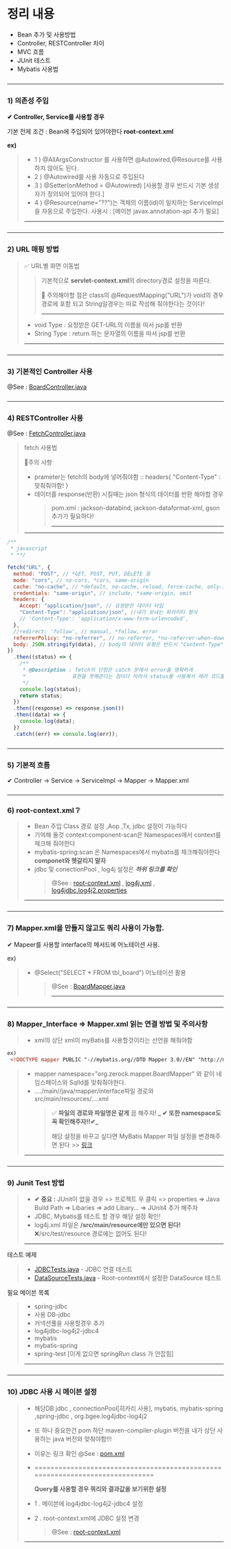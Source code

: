 <h1> 정리 내용 </h1>

- Bean 추가 및 사용방법
- Controller, RESTController 차이
- MVC 흐름
- JUnit 테스트
- Mybatis 사용법

<hr style="margin:25px 0 25px 0"/>

<h3>1) 의존성 주입</h3>
<p><b>✔ Controller, Service를 사용할 경우</b></p>
<p> 기본 전제 조건 : Bean에 주입되어 있어야한다 <b>root-context.xml</b> </p>
<strong> ex) </strong>

> - 1 ) @AllArgsConstructor 를 사용하면 @Autowired,@Resource를 사용하지 않아도 된다.
> - 2 ) @Autowired를 사용 자동으로 주입된다
> - 3 ) @Setter(onMethod = @Autowired) [사용할 경우 반드시 기본 생성자가 정의되어 있어야 한다.]
> - 4 ) @Resource(name="??")는 객체의 이름(id)이 일치하는 ServiceImpl을 자동으로 주입한다.
>   사용시 : [메이븐 javax.annotation-api 추가 필요]
>
> ---

<hr style="margin:25px 0 25px 0"/>

<h3>2) URL 매핑 방법</h3>

> ✅ URL별 화면 이동법
>
> > 기본적으로 **servlet-context.xml**의 directory경로 설정을 따른다.
> >
> > 👿 주의해야할 점은 class의 @RequestMapping("URL")가 void의 경우 경로에 포함 되고 String일경우는
> > 따로 작성해 줘야한다는 것이다!
> >
> > ---
>
> - void Type : 요청받은 GET-URL의 이름을 따서 jsp를 반환
> - String Type : return 하는 문자열의 이름을 따서 jsp를 반환
>
> ---

<hr style="margin:25px 0 25px 0"/>

<h3>3) 기본적인 Controller 사용 </h3>

@See : [BoardController.java](https://github.com/edel1212/springStudy/blob/main/ex00/src/main/java/org/zerock/controller/BoardController.java)

<hr style="margin:25px 0 25px 0"/>

<h3>4) RESTController 사용 </h3>

@See : [FetchController.java](https://github.com/edel1212/springStudy/blob/main/ex00/src/main/java/org/zerock/controller/FetchController.java)

> fetch 사용법
>
> 👿주의 사항
>
> - prameter는 fetch의 body에 넣어줘야함 :: headers{ "Content-Type" : 맞춰줘야함! }
> - 데이터를 response(반환) 시킬때는 json 형식의 데이터를 반환 해야할 경우
>   > pom.xml : jackson-databind, jackson-dataformat-xml, gson 추가가 필요하다!
>   >
>   > ***
>
> ---

```javascript
/**
 * javascript
 * **/

fetch("URL", {
  method: "POST", // *GET, POST, PUT, DELETE 등
  mode: "cors", // no-cors, *cors, same-origin
  cache: "no-cache", // *default, no-cache, reload, force-cache, only-if-cached
  credentials: "same-origin", // include, *same-origin, omit
  headers: {
    Accept: "application/json", // 요청받은 데이터 타입
    "Content-Type": "application/json", //내가 보내는 파라미터 형식
    // 'Content-Type': 'application/x-www-form-urlencoded',
  },
  //redirect: 'follow', // manual, *follow, error
  referrerPolicy: "no-referrer", // no-referrer, *no-referrer-when-downgrade, origin, origin-when-cross-origin, same-origin, strict-origin, strict-origin-when-cross-origin, unsafe-url
  body: JSON.stringify(data), // body의 데이터 유형은 반드시 "Content-Type" 헤더와 일치해야 함
})
  .then((status) => {
    /**
     * @Description : fetch의 단점은 catch 분에서 error를 명확하게
     * 				 표현을 못해준다는 점이다 따라서 status를 사용해서 에러 코드를 확인하는 방법으로 처리
     */
    console.log(status);
    return status;
  })
  .then((response) => response.json())
  .then((data) => {
    console.log(data);
  })
  .catch((err) => console.log(err));
```

<hr style="margin:25px 0 25px 0"/>

<h3>5) 기본적 흐름 </h3>
 <p>✔ Controller -> Service -> ServiceImpl -> Mapper -> Mapper.xml </p>

<hr style="margin:25px 0 25px 0"/>

<h3>6) root-context.xml ❔ </h3>

> - Bean 주입 Class 경로 설정 ,Aop ,Tx, jdbc 설정이 가능하다
> - 기억해 둘것 context:component-scan은 Namespaces에서 context를 체크해 줘야한다
> - mybatis-spring:scan 은 Namespaces에서 mybatis를 체크해줘야한다 **componet와 헷갈리지 말자**
> - jdbc 및 conectionPool , log4j 설정은 **_하위 링크를 확인_**
>   > @See : [root-context.xml](https://github.com/edel1212/springStudy/blob/main/ex00/src/main/webapp/WEB-INF/spring/root-context.xml)
>   > , [log4j.xml](https://github.com/edel1212/springStudy/blob/main/ex00/src/main/resources/log4j.xml)
>   > , [log4jdbc.log4j2.properties](https://github.com/edel1212/springStudy/blob/main/ex00/src/main/resources/log4jdbc.log4j2.properties)
>
> ---

<hr style="margin:25px 0 25px 0"/>
<h3>7) Mapper.xml을 만들지 않고도 쿼리 사용이 가능함.</h3>
<p>✔ Mapeer를 사용할 interface의 메서드에 어노테이션 사용.</p>
  ex)

> - @Select("SELECT \* FROM tbl_board") 어노테이션 활용
>   > @See : [BoardMapper.java](https://github.com/edel1212/springStudy/blob/main/ex00/src/main/java/org/zerock/mapper/BoardMapper.java)
>   >
>   > ***

<hr style="margin:25px 0 25px 0"/>

<h3>8) Mapper_Interface => Mapper.xml 읽는 연결 방법 및 주의사항</h3>

> - xml의 상단 xml이 myBatis를 사용할것이라는 선언을 해줘야함

```xml
ex)
 <!DOCTYPE mapper PUBLIC "-//mybatis.org//DTD Mapper 3.0//EN" "http://mybatis.org/dtd/mybatis-3-mapper.dtd">
```

> - mapper namespace="org.zerock.mapper.BoardMapper" 와 같이 네임스페이스와 SqlId를 맞춰줘야한다.
> - ..../main//java/mapper/interface파일 경로와 src/main/resources/....xml
>   > ✅ **파일의 경로와 파일명은 같게** 끔 해주자! **_ ✔ 또한 namespace도 꼭 확인해주자!!✔_**
>   >
>   > 해당 설정을 바꾸고 싶다면 MyBatis Mapper 파일 설정을 변경해주면 된다 >> [링크]("https://bigfat.tistory.com/98")
>
> ---

<hr style="margin:25px 0 25px 0"/>

<h3>9) Junit Test 방법</h3>

> - **✔ 중요 :** JUnit이 없을 경우 => 프로젝트 우 클릭 => properties => Java Build Path
>   => Libaries => add Libary... => JUnit4 추가 해주자
> - JDBC, Mybatis를 테스트 할 경우 해당 설정 확인!
> - log4j.xml 파일은 **/src/main/resource에만 있으면 된다!** ❌/src/test/resource 경로에는 없어도 된다!
>
> ---

테스트 예제

> - [JDBCTests.java]("https://github.com/edel1212/springStudy/blob/main/ex00/src/test/java/org/zerock/persistence/JDBCTests.java") - JDBC 연결 테스트
> - [DataSourceTests.java]("https://github.com/edel1212/springStudy/blob/main/ex00/src/test/java/org/zerock/persistence/DataSourceTests.java") - Root-context에서 설정한 DataSource 테스트

필요 메이븐 목록

> - spring-jdbc
> - 사용 DB-jdbc
> - 커넥션풀을 사용할경우 추가
> - log4jdbc-log4j2-jdbc4
> - mybatis
> - mybatis-spring
> - spring-test [이게 없으면 springRun class 가 안잡힘]
>
> ---

<hr style="margin:25px 0 25px 0"/>

<h3>10) JDBC 사용 시 메이븐 설정</h3>

> - 해당DB jdbc , connectionPool[히카리 사용], mybatis, mybatis-spring ,spring-jdbc , org.bgee.log4jdbc-log4j2
> - 또 하나 중요한건 pom 하단 maven-compiler-plugin 버전을 내가 상단 사용하는 java 버전와 맞춰야함!!!
> - 이유는 링크 확인 @See : [pom.xml](https://github.com/edel1212/springStudy/blob/main/ex00/pom.xml)
>
> - =============================================================================
>
>   **Query를 사용할 경우 쿼리와 결과값을 보기위한 설정**
>
> - 1 . 메이븐에 log4jdbc-log4j2-jdbc4 설정
> - 2 . root-context.xml에 JDBC 설정 변경
>   > @See : [root-context.xml](https://github.com/edel1212/springStudy/blob/main/ex00/src/main/webapp/WEB-INF/spring/root-context.xml)
>
> ---
